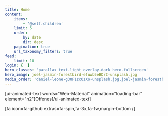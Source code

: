 ```yaml
---
title: Home
content:
    items:
        - '@self.children'
    limit: 5
    order:
        by: date
        dir: desc
    pagination: true
    url_taxonomy_filters: true
feed:
    limit: 10
login: {  }
hero_classes: 'parallax text-light overlay-dark hero-fullscreen'
hero_image: joel-jasmin-forestbird-efuwb5eBDrI-unsplash.jpg
media_order: 'daniel-leone-g30P1zcOzXo-unsplash.jpg,joel-jasmin-forestbird-efuwb5eBDrI-unsplash.jpg'
---
```


[ui-animated-text words="Web-Material" animation="loading-bar" element="h2"]Offenes[/ui-animated-text]

[fa icon=fa-github extras=fa-spin,fa-3x,fa-fw,margin-bottom /]